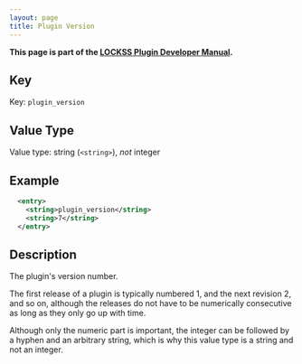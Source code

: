 ```yaml
---
layout: page
title: Plugin Version
---
```


**This page is part of the [LOCKSS Plugin Developer Manual](/developers/plugin/).**

## Key

Key: `plugin_version`

## Value Type

Value type: string (`<string>`), *not* integer

## Example

```xml
  <entry>
    <string>plugin_version</string>
    <string>7</string>
  </entry>
```
## Description

The plugin's version number.

The first release of a plugin is typically numbered 1, and the next revision 2, and so on, although the releases do not have to be numerically consecutive as long as they only go up with time.

Although only the numeric part is important, the integer can be followed by a hyphen and an arbitrary string, which is why this value type is a string and not an integer.
